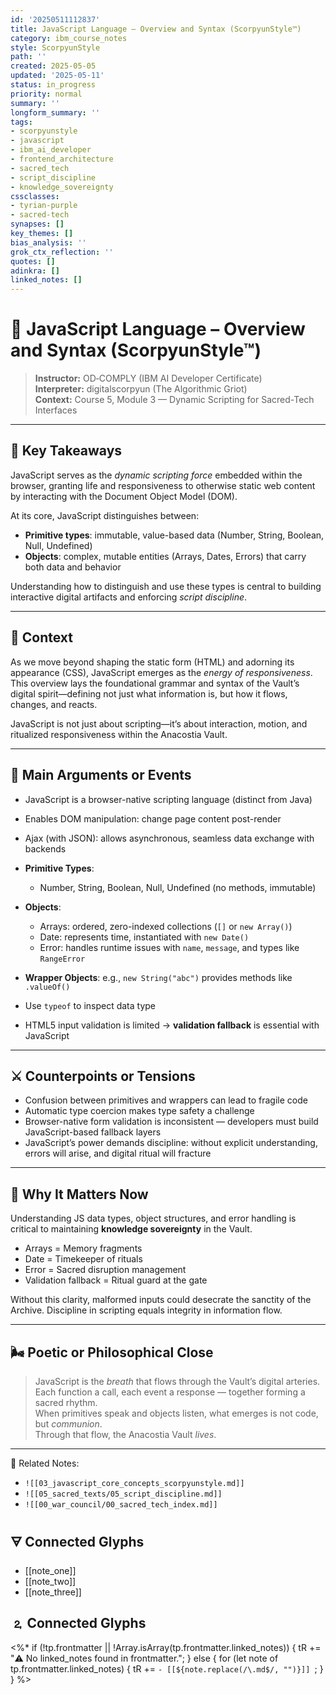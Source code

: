 ```yaml
---
id: '20250511112837'
title: JavaScript Language – Overview and Syntax (ScorpyunStyle™)
category: ibm_course_notes
style: ScorpyunStyle
path: ''
created: 2025-05-05
updated: '2025-05-11'
status: in_progress
priority: normal
summary: ''
longform_summary: ''
tags:
- scorpyunstyle
- javascript
- ibm_ai_developer
- frontend_architecture
- sacred_tech
- script_discipline
- knowledge_sovereignty
cssclasses:
- tyrian-purple
- sacred-tech
synapses: []
key_themes: []
bias_analysis: ''
grok_ctx_reflection: ''
quotes: []
adinkra: []
linked_notes: []
---
```



# 🧠 JavaScript Language – Overview and Syntax (ScorpyunStyle™)

> **Instructor:** OD‑COMPLY (IBM AI Developer Certificate)  
> **Interpreter:** digitalscorpyun (The Algorithmic Griot)  
> **Context:** Course 5, Module 3 — Dynamic Scripting for Sacred-Tech Interfaces

---

## 🔑 Key Takeaways

JavaScript serves as the *dynamic scripting force* embedded within the browser, granting life and responsiveness to otherwise static web content by interacting with the Document Object Model (DOM).

At its core, JavaScript distinguishes between:

- **Primitive types**: immutable, value-based data (Number, String, Boolean, Null, Undefined)  
- **Objects**: complex, mutable entities (Arrays, Dates, Errors) that carry both data and behavior  

Understanding how to distinguish and use these types is central to building interactive digital artifacts and enforcing *script discipline*.

---

## 🧭 Context

As we move beyond shaping the static form (HTML) and adorning its appearance (CSS), JavaScript emerges as the *energy of responsiveness*. This overview lays the foundational grammar and syntax of the Vault’s digital spirit—defining not just what information is, but how it flows, changes, and reacts.

JavaScript is not just about scripting—it’s about interaction, motion, and ritualized responsiveness within the Anacostia Vault.

---

## 🧩 Main Arguments or Events

- JavaScript is a browser-native scripting language (distinct from Java)  
- Enables DOM manipulation: change page content post-render  
- Ajax (with JSON): allows asynchronous, seamless data exchange with backends  
- **Primitive Types**:
  - Number, String, Boolean, Null, Undefined (no methods, immutable)  
- **Objects**:
  - Arrays: ordered, zero-indexed collections (`[]` or `new Array()`)  
  - Date: represents time, instantiated with `new Date()`  
  - Error: handles runtime issues with `name`, `message`, and types like `RangeError`  

- **Wrapper Objects**: e.g., `new String("abc")` provides methods like `.valueOf()`  
- Use `typeof` to inspect data type
- HTML5 input validation is limited → **validation fallback** is essential with JavaScript

---

## ⚔️ Counterpoints or Tensions

- Confusion between primitives and wrappers can lead to fragile code  
- Automatic type coercion makes type safety a challenge  
- Browser-native form validation is inconsistent — developers must build JavaScript-based fallback layers  
- JavaScript’s power demands discipline: without explicit understanding, errors will arise, and digital ritual will fracture

---

## 🧠 Why It Matters Now

Understanding JS data types, object structures, and error handling is critical to maintaining **knowledge sovereignty** in the Vault.

- Arrays = Memory fragments  
- Date = Timekeeper of rituals  
- Error = Sacred disruption management  
- Validation fallback = Ritual guard at the gate  

Without this clarity, malformed inputs could desecrate the sanctity of the Archive. Discipline in scripting equals integrity in information flow.

---

## 🌬️ Poetic or Philosophical Close

> JavaScript is the *breath* that flows through the Vault’s digital arteries.  
> Each function a call, each event a response — together forming a sacred rhythm.  
> When primitives speak and objects listen, what emerges is not code, but *communion*.  
> Through that flow, the Anacostia Vault *lives*.

---

🔗 Related Notes:  
- `![[03_javascript_core_concepts_scorpyunstyle.md]]`  
- `![[05_sacred_texts/05_script_discipline.md]]`  
- `![[00_war_council/00_sacred_tech_index.md]]`

## 🜃 Connected Glyphs
- [[note_one]]
- [[note_two]]
- [[note_three]]
## 🄃 Connected Glyphs

<%*
if (!tp.frontmatter || !Array.isArray(tp.frontmatter.linked_notes)) {
  tR += "⚠️ No linked_notes found in frontmatter.";
} else {
  for (let note of tp.frontmatter.linked_notes) {
    tR += `- [[${note.replace(/\.md$/, "")}]]
`;
  }
}
%>
